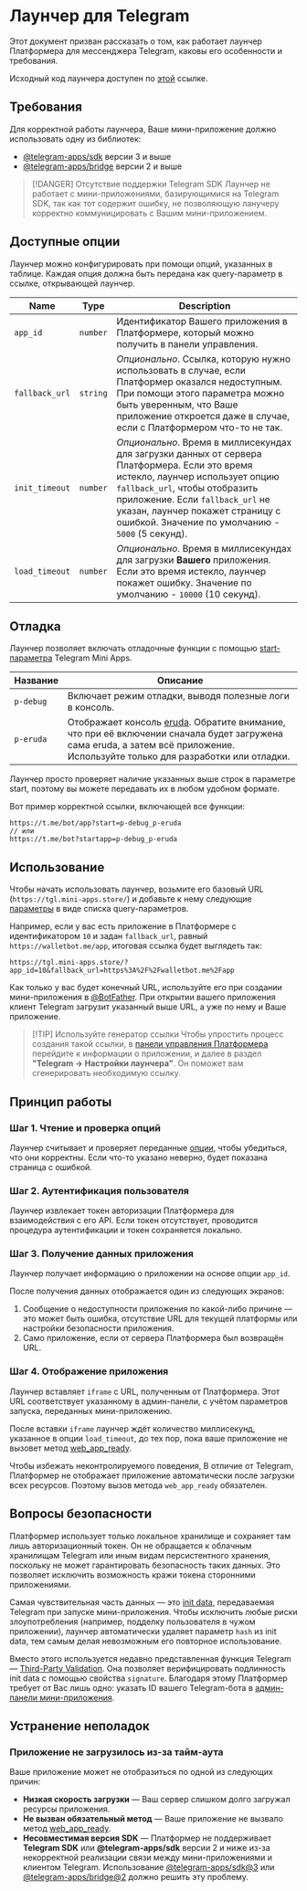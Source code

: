 # Лаунчер для Telegram

Этот документ призван рассказать о том, как работает лаунчер Платформера для мессенджера Telegram, каковы его
особенности и требования.

Исходный код лаунчера доступен
по [этой](https://github.com/platformer-hq/platformer-monorepo/tree/master/apps/telegram-launcher)
ссылке.

## Требования

Для корректной работы лаунчера, Ваше мини-приложение должно использовать одну из библиотек:

- [@telegram-apps/sdk](https://docs.telegram-mini-apps.com/packages/telegram-apps-sdk/3-x) версии 3 и выше
- [@telegram-apps/bridge](https://docs.telegram-mini-apps.com/packages/telegram-apps-bridge/2-x) версии 2 и выше

> [!DANGER] Отсутствие поддержки Telegram SDK
> Лаунчер не работает с мини-приложениями, базирующимися на Telegram SDK, так как тот содержит ошибку, не позволяющую
> ланучеру корректно коммуницировать с Вашим мини-приложением.

## Доступные опции

Лаунчер можно конфигурировать при помощи опций, указанных в таблице. Каждая опция должна быть передана как
query-параметр в ссылке, открывающей лаунчер.

| Name           | Type     | Description                                                                                                                                                                                                                                                                                  |
|----------------|----------|----------------------------------------------------------------------------------------------------------------------------------------------------------------------------------------------------------------------------------------------------------------------------------------------|
| `app_id`       | `number` | Идентификатор Вашего приложения в Платформере, который можно получить в панели управления.                                                                                                                                                                                                   |
| `fallback_url` | `string` | _Опционально_. Ссылка, которую нужно использовать в случае, если Платформер оказался недоступным. При помощи этого параметра можно быть уверенным, что Ваше приложение откроется даже в случае, если с Платформером что-то не так.                                                           |
| `init_timeout` | `number` | _Опционально_. Время в миллисекундах для загрузки данных от сервера Платформера. Если это время истекло, лаунчер использует опцию `fallback_url`, чтобы отобразить приложение. Если `fallback_url` не указан, лаунчер покажет страницу с ошибкой. Значение по умолчанию - `5000` (5 секунд). |
| `load_timeout` | `number` | _Опционально_. Время в миллисекундах для загрузки **Вашего** приложения. Если это время истекло, лаунчер покажет ошибку. Значение по умолчанию - `10000` (10 секунд).                                                                                                                        |

## Отладка

Лаунчер позволяет включать отладочные функции с
помощью [start-параметра](https://docs.telegram-mini-apps.com/platform/start-parameter) Telegram Mini Apps.

| Название  | Описание                                                                                                                                                                                                       |
|-----------|----------------------------------------------------------------------------------------------------------------------------------------------------------------------------------------------------------------|
| `p-debug` | Включает режим отладки, выводя полезные логи в консоль.                                                                                                                                                        |
| `p-eruda` | Отображает консоль [eruda](http://npmjs.com/package/eruda). Обратите внимание, что при её включении сначала будет загружена сама eruda, а затем всё приложение. Используйте только для разработки или отладки. |

Лаунчер просто проверяет наличие указанных выше строк в параметре start, поэтому вы можете передавать их в любом
удобном формате.

Вот пример корректной ссылки, включающей все функции:

```
https://t.me/bot/app?start=p-debug_p-eruda
// или
https://t.me/bot?startapp=p-debug_p-eruda
```

## Использование

Чтобы начать использовать лаунчер, возьмите его базовый URL (`https://tgl.mini-apps.store/`) и добавьте к нему
следующие [параметры](#доступные-опции) в виде списка query-параметров.

Например, если у вас есть приложение в Платформере с идентификатором `10` и задан `fallback_url`, равный
`https://walletbot.me/app`, итоговая ссылка будет выглядеть так:

```
https://tgl.mini-apps.store/?app_id=10&fallback_url=https%3A%2F%2Fwalletbot.me%2Fapp
```

Как только у вас будет конечный URL, используйте его при создании мини-приложения
в [@BotFather](https://t.me/botfather). При открытии вашего приложения клиент Telegram загрузит указанный выше URL,
а уже по нему и Ваше приложение.

> [!TIP] Используйте генератор ссылки
> Чтобы упростить процесс создания такой ссылки, в [панели управления Платформера](https://t.me/platformer_robot/admin)
> перейдите к информации о приложении, и далее в раздел **"Telegram -> Настройки лаунчера"**. Он поможет вам
> сгенерировать необходимую ссылку.

## Принцип работы

### Шаг 1. Чтение и проверка опций

Лаунчер считывает и проверяет переданные [опции](#доступные-опции), чтобы убедиться, что они корректны. Если что-то
указано неверно, будет показана страница с ошибкой.

### Шаг 2. Аутентификация пользователя

Лаунчер извлекает токен авторизации Платформера для взаимодействия с его API. Если токен отсутствует, проводится
процедура аутентификации и токен сохраняется локально.

### Шаг 3. Получение данных приложения

Лаунчер получает информацию о приложении на основе опции `app_id`.

После получения данных отображается один из следующих экранов:

1. Сообщение о недоступности приложения по какой-либо причине — это может быть ошибка, отсутствие URL для текущей
   платформы или настройки безопасности приложения.
2. Само приложение, если от сервера Платформера был возвращён URL.

### Шаг 4. Отображение приложения

Лаунчер вставляет `iframe` с URL, полученным от Платформера. Этот URL соответствует указанному в админ-панели, с
учётом параметров запуска, переданных мини-приложению.

После вставки `iframe` лаунчер ждёт количество миллисекунд, указанное в опции `load_timeout`, до тех пор, пока ваше
приложение не вызовет метод [web_app_ready](https://docs.telegram-mini-apps.com/platform/methods#web-app-ready).

Чтобы избежать неконтролируемого поведения, В отличие от Telegram, Платформер не отображает приложение автоматически
после загрузки всех ресурсов. Поэтому вызов метода `web_app_ready` обязателен.

## Вопросы безопасности

Платформер использует только локальное хранилище и сохраняет там лишь авторизационный токен. Он не обращается к облачным
хранилищам Telegram или иным видам персистентного хранения, поскольку не может гарантировать безопасность таких данных.
Это позволяет исключить возможность кражи токена сторонними приложениями.

Самая чувствительная часть данных — это [init data](https://docs.telegram-mini-apps.com/platform/init-data),
передаваемая Telegram при запуске мини-приложения. Чтобы исключить любые риски злоупотребления (например, подделку
пользователя в чужом приложении), лаунчер автоматически удаляет параметр `hash` из init data, тем самым делая
невозможным его повторное использование.

Вместо этого используется недавно представленная функция
Telegram — [Third-Party Validation](https://docs.telegram-mini-apps.com/platform/init-data#using-telegram-public-key).
Она позволяет верифицировать подлинность init data с помощью свойства `signature`. Благодаря этому Платформер требует от
Вас лишь одно: указать ID вашего Telegram-бота в [админ-панели мини-приложения](https://t.me/platformer_robot/admin).

## Устранение неполадок

### Приложение не загрузилось из-за тайм-аута

Ваше приложение может не отобразиться по одной из следующих причин:

* **Низкая скорость загрузки** — Ваш сервер слишком долго загружал ресурсы приложения.
* **Не вызван обязательный метод** — Ваше приложение не вызвало
  метод [web_app_ready](https://docs.telegram-mini-apps.com/platform/methods#web-app-ready).
* **Несовместимая версия SDK** — Платформер не поддерживает **Telegram SDK** или **@telegram-apps/sdk** версии 2 и ниже
  из-за некорректной реализации связи между мини-приложениями и клиентом Telegram.
  Использование [@telegram-apps/sdk@3](https://docs.telegram-mini-apps.com/packages/telegram-apps-sdk/3-x)
  или [@telegram-apps/bridge@2](https://docs.telegram-mini-apps.com/packages/telegram-apps-bridge/2-x) должно решить
  эту проблему.
